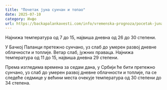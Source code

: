 ```yaml
---
title: "Почетак јуна сунчан и топао"
date: 2025-07-10
category: Инфо
url: https://backapalankavesti.com/info/vremenska-prognoza/pocetak-juna-suncan-i-topao/
---
```


Најнижа температура од 7 до 15, највиша дневна од 26 до 30 степени.

У Бачкој Паланци претежно сунчано, уз слаб до умерен развој дневне облачности и топлије. Ветар слаб, јужних праваца. Најнижа температура од 11 до 15, највиша дневна 29 степени.

Према изгледима времена за седам дана, у Србији ће бити претежно сунчано, уз слаб до умерен развој дневне облачности и топлије, па се следеће седмице у већини места очекује температура од 30 степени до 34 степена.
